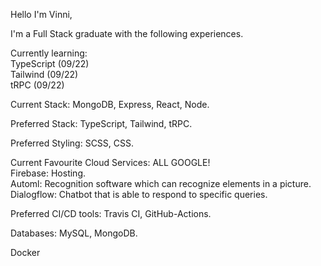 Hello I'm Vinni,

I'm a Full Stack graduate with the following experiences.  

Currently learning: <br />
TypeScript (09/22) <br />
Tailwind (09/22) <br />
tRPC (09/22) <br />

Current Stack: MongoDB, Express, React, Node.

Preferred Stack: TypeScript, Tailwind, tRPC.

Preferred Styling: SCSS, CSS.

Current Favourite Cloud Services: ALL GOOGLE! <br />
Firebase: Hosting. <br />
Automl: Recognition software which can recognize elements in a picture. <br />
Dialogflow: Chatbot that is able to respond to specific queries. <br />

Preferred CI/CD tools: Travis CI, GitHub-Actions.

Databases: MySQL, MongoDB.

Docker







<!--
**sionepeni/sionepeni** is a ✨ _special_ ✨ repository because its `README.md` (this file) appears on your GitHub profile.

Here are some ideas to get you started:

- 🔭 I’m currently working on ...
- 🌱 I’m currently learning ...
- 👯 I’m looking to collaborate on ...
- 🤔 I’m looking for help with ...
- 💬 Ask me about ...
- 📫 How to reach me: ...
- 😄 Pronouns: ...
- ⚡ Fun fact: ...
-->
